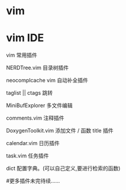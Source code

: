 vim
===
vim IDE
===
vim 常用插件

NERDTree.vim
目录树插件

neocomplcache
vim 自动补全插件

taglist  || ctags
跳转

MiniBufExplorer
多文件编辑

comments.vim
注释插件

DoxygenToolkit.vim
添加文件 / 函数 title 插件

calendar.vim
日历插件

task.vim
任务插件

dict 配置字典。(可以自己定义,要进行检索的函数)

#更多插件未完待续......


